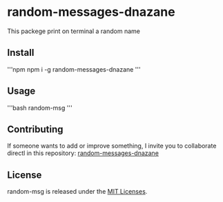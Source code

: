 # random-messages-dnazane

This packege print on terminal a random name

## Install
'''npm
npm i -g random-messages-dnazane
'''

## Usage
'''bash
random-msg
'''

## Contributing

If someone wants to add or improve something, I invite you to collaborate directl in this repository: [random-messages-dnazane](https://github.com/JoseLuisFV/random-messages-dnazane)

## License

random-msg is released under the [MIT Licenses](https://opensource.org/licenses/MIT).

